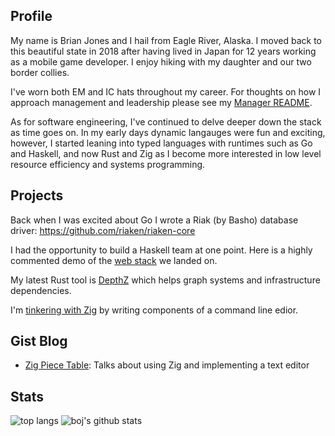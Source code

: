 ## Profile

My name is Brian Jones and I hail from Eagle River, Alaska. I moved back to this beautiful state in 2018 after having lived in Japan for 12 years working as a mobile game developer. I enjoy hiking with my daughter and our two border collies.

I've worn both EM and IC hats throughout my career. For thoughts on how I approach management and leadership please see my [Manager README](https://managerreadme.com/readme/mojobojo).

As for software engineering, I've continued to delve deeper down the stack as time goes on. In my early days dynamic langauges were fun and exciting, however, I started leaning into typed languages with runtimes such as Go and Haskell, and now Rust and Zig as I become more interested in low level resource efficiency and systems programming.

## Projects

Back when I was excited about Go I wrote a Riak (by Basho) database driver: https://github.com/riaken/riaken-core

I had the opportunity to build a Haskell team at one point. Here is a highly commented demo of the [web stack](https://github.com/alasconnect/azure-demo) we landed on.

My latest Rust tool is [DepthZ](https://github.com/mta-solutions/depthz/) which helps graph systems and infrastructure dependencies.

I'm [tinkering with Zig](https://github.com/boj/zany) by writing components of a command line edior.

## Gist Blog

- [Zig Piece Table](https://gist.github.com/boj/83037946521516d324daf1361f13aad6): Talks about using Zig and implementing a text editor

## Stats

![top langs](https://github-readme-stats.vercel.app/api/top-langs/?username=boj&theme=tokyonight&layout=compact) ![boj's github stats](https://github-readme-stats.vercel.app/api?username=boj&theme=tokyonight)
